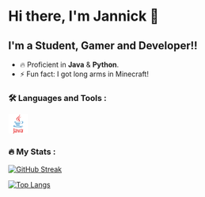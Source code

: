 # Hi there, I'm Jannick 👋 

## I'm a Student, Gamer and Developer!!
- 🔥 Proficient in **Java** & **Python**.
- ⚡ Fun fact: I got long arms in Minecraft!

### :hammer_and_wrench: Languages and Tools :
<div>
  <img src="https://github.com/devicons/devicon/blob/master/icons/java/java-original-wordmark.svg" title="Java" alt="Java" width="40" height="40"/>&nbsp;
</div>

### :fire: My Stats :


[![GitHub Streak](http://github-readme-streak-stats.herokuapp.com?user=Jannick05&theme=dark&background=000000)](https://git.io/streak-stats)

[![Top Langs](https://github-readme-stats.vercel.app/api/top-langs/?username=Jannick05&layout=compact&theme=vision-friendly-dark)](https://github.com/anuraghazra/github-readme-stats)
